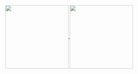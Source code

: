 <a href="https://github.com/thEchroniCamateuR/github-readme-stats">
  <img height=200 align="center" src="https://github-readme-stats.vercel.app/api/top-langs/?username=thEchroniCamateuR" />
</a>


<picture>
  <img height=200 align="center" src="https://github.com/thEchroniCamateuR/thEchroniCamateuR/blob/main/cut-with-katana-katana-hit.gif" />
</picture>

